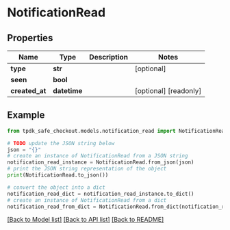 # NotificationRead



## Properties

Name | Type | Description | Notes
------------ | ------------- | ------------- | -------------
**type** | **str** |  | [optional] 
**seen** | **bool** |  | 
**created_at** | **datetime** |  | [optional] [readonly] 

## Example

```python
from tpdk_safe_checkout.models.notification_read import NotificationRead

# TODO update the JSON string below
json = "{}"
# create an instance of NotificationRead from a JSON string
notification_read_instance = NotificationRead.from_json(json)
# print the JSON string representation of the object
print(NotificationRead.to_json())

# convert the object into a dict
notification_read_dict = notification_read_instance.to_dict()
# create an instance of NotificationRead from a dict
notification_read_from_dict = NotificationRead.from_dict(notification_read_dict)
```
[[Back to Model list]](../README.md#documentation-for-models) [[Back to API list]](../README.md#documentation-for-api-endpoints) [[Back to README]](../README.md)


